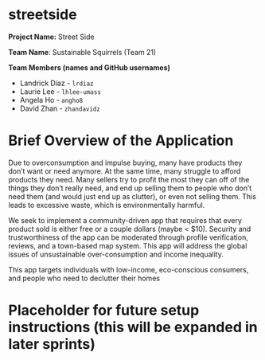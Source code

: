 # streetside

**Project Name:** Street Side

**Team Name**: Sustainable Squirrels (Team 21)

**Team Members (names and GitHub usernames)**
- Landrick Diaz - `lrdiaz`
- Laurie Lee - `lhlee-umass`
- Angela Ho - `angho8`
- David Zhan - `zhandavidz`

# Brief Overview of the Application
Due to overconsumption and impulse buying, many have products they don’t want or need anymore. At the same time, many struggle to afford products they need. Many sellers try to profit the most they can off of the things they don’t really need, and end up selling them to people who don’t need them (and would just end up as clutter), or even not selling them. This leads to excessive waste, which is environmentally harmful. 

We seek to implement a community-driven app that requires that every product sold is either free or a couple dollars (maybe < $10). Security and trustworthiness of the app can be moderated through profile verification, reviews, and a town-based map system. This app will address the global issues of unsustainable over-consumption and income inequality.

This app targets individuals with low-income, eco-conscious consumers, and people who need to declutter their homes


# Placeholder for future setup instructions (this will be expanded in later sprints)

